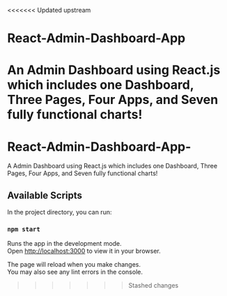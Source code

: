 <<<<<<< Updated upstream
# React-Admin-Dashboard-App
An Admin Dashboard using React.js which includes one Dashboard, Three Pages, Four Apps, and Seven fully functional charts!
=======
# React-Admin-Dashboard-App-
A Admin Dashboard using React.js which includes one Dashboard, Three Pages, Four Apps, and Seven fully functional charts!

## Available Scripts

In the project directory, you can run:

### `npm start`

Runs the app in the development mode.\
Open [http://localhost:3000](http://localhost:3000) to view it in your browser.

The page will reload when you make changes.\
You may also see any lint errors in the console.
>>>>>>> Stashed changes
